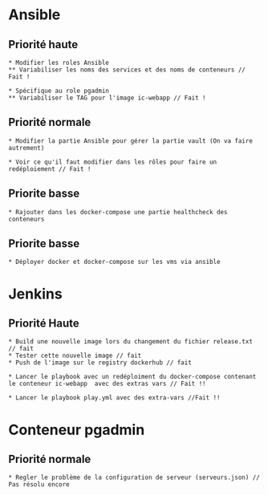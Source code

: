 # Ansible

## Priorité haute

	* Modifier les roles Ansible
	** Variabiliser les noms des services et des noms de conteneurs // Fait !

	* Spécifique au role pgadmin
	** Variabiliser le TAG pour l'image ic-webapp // Fait !

## Priorité normale

	* Modifier la partie Ansible pour gérer la partie vault (On va faire autrement)

	* Voir ce qu'il faut modifier dans les rôles pour faire un redéploiement // Fait !

## Priorite basse

	* Rajouter dans les docker-compose une partie healthcheck des conteneurs 

## Priorite basse

	* Déployer docker et docker-compose sur les vms via ansible

# Jenkins

## Priorité Haute

	* Build une nouvelle image lors du changement du fichier release.txt // fait
	* Tester cette nouvelle image // fait
	* Push de l'image sur le registry dockerhub // fait

	* Lancer le playbook avec un redéploiment du docker-compose contenant le conteneur ic-webapp  avec des extras vars // Fait !!

	* Lancer le playbook play.yml avec des extra-vars //Fait !!

# Conteneur pgadmin

## Priorité normale

	* Regler le problème de la configuration de serveur (serveurs.json) // Pas résolu encore
